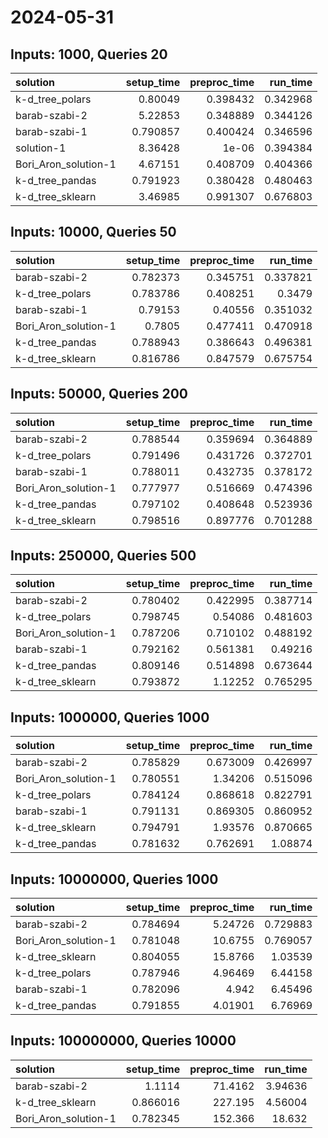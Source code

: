 # 2024-05-31

## Inputs: 1000, Queries 20

| solution             |   setup_time |   preproc_time |   run_time |
|:---------------------|-------------:|---------------:|-----------:|
| k-d_tree_polars      |     0.80049  |       0.398432 |   0.342968 |
| barab-szabi-2        |     5.22853  |       0.348889 |   0.344126 |
| barab-szabi-1        |     0.790857 |       0.400424 |   0.346596 |
| solution-1           |     8.36428  |       1e-06    |   0.394384 |
| Bori_Aron_solution-1 |     4.67151  |       0.408709 |   0.404366 |
| k-d_tree_pandas      |     0.791923 |       0.380428 |   0.480463 |
| k-d_tree_sklearn     |     3.46985  |       0.991307 |   0.676803 |

## Inputs: 10000, Queries 50

| solution             |   setup_time |   preproc_time |   run_time |
|:---------------------|-------------:|---------------:|-----------:|
| barab-szabi-2        |     0.782373 |       0.345751 |   0.337821 |
| k-d_tree_polars      |     0.783786 |       0.408251 |   0.3479   |
| barab-szabi-1        |     0.79153  |       0.40556  |   0.351032 |
| Bori_Aron_solution-1 |     0.7805   |       0.477411 |   0.470918 |
| k-d_tree_pandas      |     0.788943 |       0.386643 |   0.496381 |
| k-d_tree_sklearn     |     0.816786 |       0.847579 |   0.675754 |

## Inputs: 50000, Queries 200

| solution             |   setup_time |   preproc_time |   run_time |
|:---------------------|-------------:|---------------:|-----------:|
| barab-szabi-2        |     0.788544 |       0.359694 |   0.364889 |
| k-d_tree_polars      |     0.791496 |       0.431726 |   0.372701 |
| barab-szabi-1        |     0.788011 |       0.432735 |   0.378172 |
| Bori_Aron_solution-1 |     0.777977 |       0.516669 |   0.474396 |
| k-d_tree_pandas      |     0.797102 |       0.408648 |   0.523936 |
| k-d_tree_sklearn     |     0.798516 |       0.897776 |   0.701288 |

## Inputs: 250000, Queries 500

| solution             |   setup_time |   preproc_time |   run_time |
|:---------------------|-------------:|---------------:|-----------:|
| barab-szabi-2        |     0.780402 |       0.422995 |   0.387714 |
| k-d_tree_polars      |     0.798745 |       0.54086  |   0.481603 |
| Bori_Aron_solution-1 |     0.787206 |       0.710102 |   0.488192 |
| barab-szabi-1        |     0.792162 |       0.561381 |   0.49216  |
| k-d_tree_pandas      |     0.809146 |       0.514898 |   0.673644 |
| k-d_tree_sklearn     |     0.793872 |       1.12252  |   0.765295 |

## Inputs: 1000000, Queries 1000

| solution             |   setup_time |   preproc_time |   run_time |
|:---------------------|-------------:|---------------:|-----------:|
| barab-szabi-2        |     0.785829 |       0.673009 |   0.426997 |
| Bori_Aron_solution-1 |     0.780551 |       1.34206  |   0.515096 |
| k-d_tree_polars      |     0.784124 |       0.868618 |   0.822791 |
| barab-szabi-1        |     0.791131 |       0.869305 |   0.860952 |
| k-d_tree_sklearn     |     0.794791 |       1.93576  |   0.870665 |
| k-d_tree_pandas      |     0.781632 |       0.762691 |   1.08874  |

## Inputs: 10000000, Queries 1000

| solution             |   setup_time |   preproc_time |   run_time |
|:---------------------|-------------:|---------------:|-----------:|
| barab-szabi-2        |     0.784694 |        5.24726 |   0.729883 |
| Bori_Aron_solution-1 |     0.781048 |       10.6755  |   0.769057 |
| k-d_tree_sklearn     |     0.804055 |       15.8766  |   1.03539  |
| k-d_tree_polars      |     0.787946 |        4.96469 |   6.44158  |
| barab-szabi-1        |     0.782096 |        4.942   |   6.45496  |
| k-d_tree_pandas      |     0.791855 |        4.01901 |   6.76969  |

## Inputs: 100000000, Queries 10000

| solution             |   setup_time |   preproc_time |   run_time |
|:---------------------|-------------:|---------------:|-----------:|
| barab-szabi-2        |     1.1114   |        71.4162 |    3.94636 |
| k-d_tree_sklearn     |     0.866016 |       227.195  |    4.56004 |
| Bori_Aron_solution-1 |     0.782345 |       152.366  |   18.632   |